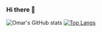 ### Hi there 👋

<!--
**ris-tlp/ris-tlp** is a ✨ _special_ ✨ repository because its `README.md` (this file) appears on your GitHub profile.

Here are some ideas to get you started:

- 🔭 I’m currently working on ...
- 🌱 I’m currently learning ...
- 👯 I’m looking to collaborate on ...
- 🤔 I’m looking for help with ...
- 💬 Ask me about ...
- 📫 How to reach me: ...
- 😄 Pronouns: ...
- ⚡ Fun fact: ...
-->


![Omar's GitHub stats](https://github-readme-stats.vercel.app/api?username=ris-tlp&show_icons=true&theme=radical)
[![Top Langs](https://github-readme-stats.vercel.app/api/top-langs/?username=ris-tlp&layout=compact)](https://github.com/anuraghazra/github-readme-stats)
